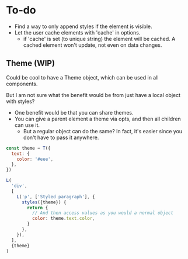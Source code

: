 # To-do

- Find a way to only append styles if the element is visible.
- Let the user cache elements with 'cache' in options.
  - if 'cache' is set (to unique string) the element will be cached. A cached element won't update, not even on data changes.

## Theme (WIP)

Could be cool to have a Theme object, which can be used in all components.

But I am not sure what the benefit would be from just have a local object with styles?

- One benefit would be that you can share themes.
- You can give a parent element a theme via opts, and then all children can use it.
  - But a regular object can do the same? In fact, it's easier since you don't have to pass it anywhere.

```js
const theme = T({
  text: {
    color: '#eee',
  },
})

L(
  'div',
  [
    L('p', ['Styled paragraph'], {
      styles({theme}) {
        return {
          // And then access values as you would a normal object
          color: theme.text.color,
        }
      },
    }),
  ],
  {theme}
)
```
